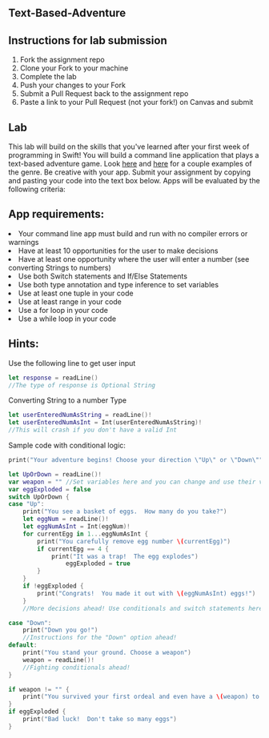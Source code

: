 ## Text-Based-Adventure

## Instructions for lab submission 

1. Fork the assignment repo
1. Clone your Fork to your machine
1. Complete the lab
1. Push your changes to your Fork
1. Submit a Pull Request back to the assignment repo
1. Paste a link to your Pull Request (not your fork!) on Canvas and submit

## Lab 

This lab will build on the skills that you've learned after your first week of programming in Swift!  You will build a command line application that plays a text-based adventure game.  Look [here](https://classicreload.com/zork-i.html) and [here](http://www.bbc.co.uk/programmes/articles/1g84m0sXpnNCv84GpN2PLZG/the-hitchhikers-guide-to-the-galaxy-game-30th-anniversary-edition) for a couple examples of the genre.  Be creative with your app.  Submit your assignment by copying and pasting your code into the text box below. Apps will be evaluated by the following criteria:   

## App requirements:

<li>Your command line app must build and run with no compiler errors or warnings</li>
<li>Have at least 10 opportunities for the user to make decisions</li>
<li>Have at least one opportunity where the user will enter a number (see converting Strings to numbers)</li>
<li>Use both Switch statements and If/Else Statements</li>
<li>Use both type annotation and type inference to set variables</li>
<li>Use at least one tuple in your code</li>
<li>Use at least range in your code</li>
<li>Use a for loop in your code</li>
<li>Use a while loop in your code</li>
 

## Hints:

Use the following line to get user input

```swift 
let response = readLine()
//The type of response is Optional String
```

Converting String to a number Type

```swift 
let userEnteredNumAsString = readLine()!
let userEnteredNumAsInt = Int(userEnteredNumAsString)! 
//This will crash if you don't have a valid Int
```

Sample code with conditional logic:

```swift
print("Your adventure begins! Choose your direction \"Up\" or \"Down\"") //Use \ to escape characters

let UpOrDown = readLine()!
var weapon = "" //Set variables here and you can change and use their values later
var eggExploded = false
switch UpOrDown {
case "Up":
    print("You see a basket of eggs.  How many do you take?")
    let eggNum = readLine()!
    let eggNumAsInt = Int(eggNum)!
    for currentEgg in 1...eggNumAsInt {
        print("You carefully remove egg number \(currentEgg)")
        if currentEgg == 4 {
            print("It was a trap!  The egg explodes")
                eggExploded = true
        }
    }
    if !eggExploded {
        print("Congrats!  You made it out with \(eggNumAsInt) eggs!")
    }
    //More decisions ahead! Use conditionals and switch statements here

case "Down":
    print("Down you go!")
    //Instructions for the "Down" option ahead!
default:
    print("You stand your ground. Choose a weapon")
    weapon = readLine()!
    //Fighting conditionals ahead!
}

if weapon != "" {
    print("You survived your first ordeal and even have a \(weapon) to take home")
}
if eggExploded {
    print("Bad luck!  Don't take so many eggs")
}
```

